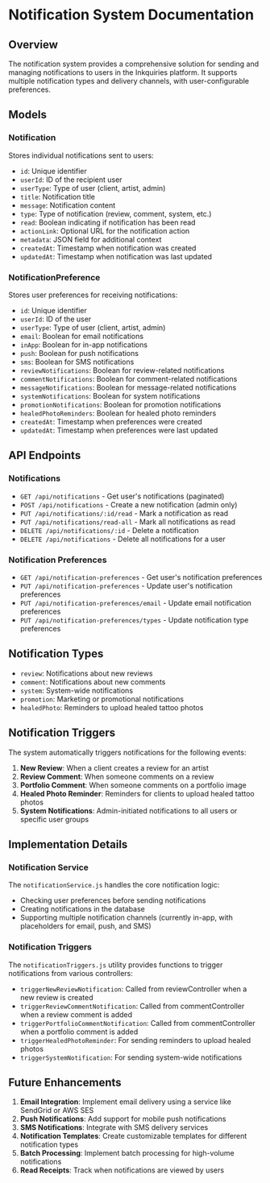 # Notification System Documentation

## Overview

The notification system provides a comprehensive solution for sending and managing notifications to users in the Inkquiries platform. It supports multiple notification types and delivery channels, with user-configurable preferences.

## Models

### Notification

Stores individual notifications sent to users:

- `id`: Unique identifier
- `userId`: ID of the recipient user
- `userType`: Type of user (client, artist, admin)
- `title`: Notification title
- `message`: Notification content
- `type`: Type of notification (review, comment, system, etc.)
- `read`: Boolean indicating if notification has been read
- `actionLink`: Optional URL for the notification action
- `metadata`: JSON field for additional context
- `createdAt`: Timestamp when notification was created
- `updatedAt`: Timestamp when notification was last updated

### NotificationPreference

Stores user preferences for receiving notifications:

- `id`: Unique identifier
- `userId`: ID of the user
- `userType`: Type of user (client, artist, admin)
- `email`: Boolean for email notifications
- `inApp`: Boolean for in-app notifications
- `push`: Boolean for push notifications
- `sms`: Boolean for SMS notifications
- `reviewNotifications`: Boolean for review-related notifications
- `commentNotifications`: Boolean for comment-related notifications
- `messageNotifications`: Boolean for message-related notifications
- `systemNotifications`: Boolean for system notifications
- `promotionNotifications`: Boolean for promotion notifications
- `healedPhotoReminders`: Boolean for healed photo reminders
- `createdAt`: Timestamp when preferences were created
- `updatedAt`: Timestamp when preferences were last updated

## API Endpoints

### Notifications

- `GET /api/notifications` - Get user's notifications (paginated)
- `POST /api/notifications` - Create a new notification (admin only)
- `PUT /api/notifications/:id/read` - Mark a notification as read
- `PUT /api/notifications/read-all` - Mark all notifications as read
- `DELETE /api/notifications/:id` - Delete a notification
- `DELETE /api/notifications` - Delete all notifications for a user

### Notification Preferences

- `GET /api/notification-preferences` - Get user's notification preferences
- `PUT /api/notification-preferences` - Update user's notification preferences
- `PUT /api/notification-preferences/email` - Update email notification preferences
- `PUT /api/notification-preferences/types` - Update notification type preferences

## Notification Types

- `review`: Notifications about new reviews
- `comment`: Notifications about new comments
- `system`: System-wide notifications
- `promotion`: Marketing or promotional notifications
- `healedPhoto`: Reminders to upload healed tattoo photos

## Notification Triggers

The system automatically triggers notifications for the following events:

1. **New Review**: When a client creates a review for an artist
2. **Review Comment**: When someone comments on a review
3. **Portfolio Comment**: When someone comments on a portfolio image
4. **Healed Photo Reminder**: Reminders for clients to upload healed tattoo photos
5. **System Notifications**: Admin-initiated notifications to all users or specific user groups

## Implementation Details

### Notification Service

The `notificationService.js` handles the core notification logic:

- Checking user preferences before sending notifications
- Creating notifications in the database
- Supporting multiple notification channels (currently in-app, with placeholders for email, push, and SMS)

### Notification Triggers

The `notificationTriggers.js` utility provides functions to trigger notifications from various controllers:

- `triggerNewReviewNotification`: Called from reviewController when a new review is created
- `triggerReviewCommentNotification`: Called from commentController when a review comment is added
- `triggerPortfolioCommentNotification`: Called from commentController when a portfolio comment is added
- `triggerHealedPhotoReminder`: For sending reminders to upload healed photos
- `triggerSystemNotification`: For sending system-wide notifications

## Future Enhancements

1. **Email Integration**: Implement email delivery using a service like SendGrid or AWS SES
2. **Push Notifications**: Add support for mobile push notifications
3. **SMS Notifications**: Integrate with SMS delivery services
4. **Notification Templates**: Create customizable templates for different notification types
5. **Batch Processing**: Implement batch processing for high-volume notifications
6. **Read Receipts**: Track when notifications are viewed by users